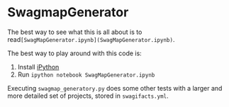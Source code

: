 # SwagmapGenerator

The best way to see what this is all about is to read`[SwagMapGenerator.ipynb](SwagMapGenerator.ipynb)`.

The best way to play around with this code is:

1. Install [iPython](http://ipython.org/)
1. Run `ipython notebook SwagMapGenerator.ipynb`

Executing `swagmap_generatory.py` does some other tests with a larger and more detailed set of projects, stored in `swagifacts.yml`.
